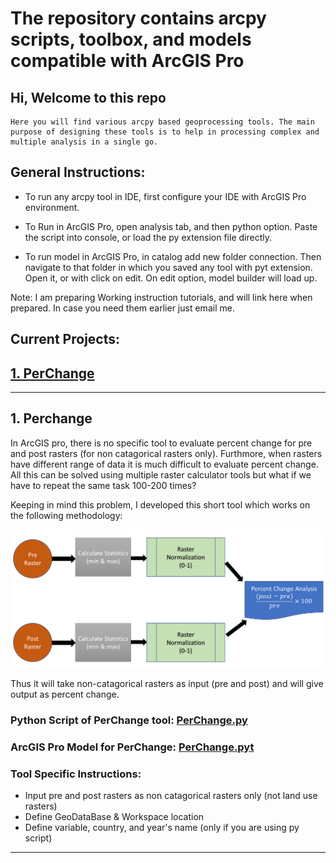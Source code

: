 # The repository contains arcpy scripts, toolbox, and models compatible with ArcGIS Pro

## Hi, Welcome to this repo

    Here you will find various arcpy based geoprocessing tools. The main purpose of designing these tools is to help in processing complex and multiple analysis in a single go.


## General  Instructions:
    
- To run any arcpy tool in IDE, first configure your IDE with ArcGIS Pro environment.

- To Run in ArcGIS Pro, open analysis tab, and then python option. Paste the script into console, or load the py extension file directly.

- To run model in ArcGIS Pro, in catalog add new folder connection. Then navigate to that folder in which you saved any tool with pyt extension. Open it, or with click on edit. On edit option, model builder will load up.

Note: I am preparing Working instruction tutorials, and will link here when prepared. In case you need them earlier just email me.

## Current Projects:

## [1. PerChange](#1-perchange)

---

## 1. Perchange

In ArcGIS pro, there is no specific tool to evaluate percent change for pre and post rasters (for non catagorical rasters only). Furthmore, when rasters have different range of data it is much difficult to evaluate percent change. All this can be solved using multiple raster calculator tools but what if we have to repeat the same task 100-200 times?

Keeping in mind this problem, I developed this short tool which works on the following methodology:

<img src="material/perchange/meth.png" title= 'Perchange Methodology'/>

Thus it will take non-catagorical rasters as input (pre and post) and will give output as percent change.

### Python Script of PerChange tool: [PerChange.py](main/perchange/perchange_script.py)
### ArcGIS Pro Model for PerChange: [PerChange.pyt](main/perchange/perchange_model.py)

### Tool Specific Instructions:
- Input pre and post rasters as non catagorical rasters only (not land use rasters)
- Define GeoDataBase & Workspace location
- Define variable, country, and year's name (only if you are using py script)

---

